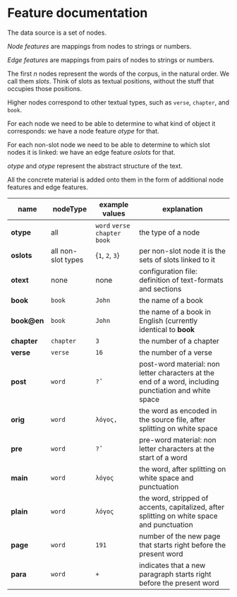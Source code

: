 # Feature documentation

The data source is a set of nodes.

*Node features* are mappings from nodes to strings or numbers.

*Edge features* are mappings from pairs of nodes to strings or numbers.

The first *n* nodes represent the words of the corpus, in the natural order.
We call them *slots*.
Think of slots as textual positions, without the stuff that occupies those positions.

Higher nodes correspond to other textual types, such as `verse`, `chapter`, and `book`.

For each node we need to be able to determine to what kind of object it corresponds:
we have a node feature *otype* for that.

For each non-slot node we need to be able to determine to which slot nodes it is linked:
we have an edge feature *oslots* for that.

*otype* and *otype* represent the abstract structure of the text.

All the concrete material is added onto them in the form of additional node features and edge features.



name | nodeType | example values | explanation
--- | --- | --- | ---
**otype** | all | `word` `verse` `chapter` `book` | the type of a node
**oslots** | all non-slot types | {`1`, `2`, `3`} | per non-slot node it is the sets of slots linked to it
**otext** | none | none | configuration file: definition of text-formats and sections
**book** | `book` | `John` | the name of a book 
**book@en** | `book` | `John` | the name of a book in English (currently identical to **book**
**chapter** | `chapter` | `3` | the number of a chapter 
**verse** | `verse` | `16` | the number of a verse 
**post** | `word` | `?̔` | post-word material: non letter characters at the end of a word, including punctiation and white space
**orig** | `word` | `λόγος,` | the word as encoded in the source file, after splitting on white space
**pre** | `word` | `?̔` | pre-word material: non letter characters at the start of a word
**main** | `word` | `λόγος` | the word, after splitting on white space and punctuation
**plain** | `word` | `λόγος` | the word, stripped of accents, capitalized, after splitting on white space and punctuation
**page** | `word` | `191` | number of the new page that starts right before the present word
**para** | `word` | `+` | indicates that a new paragraph starts right before the present word





